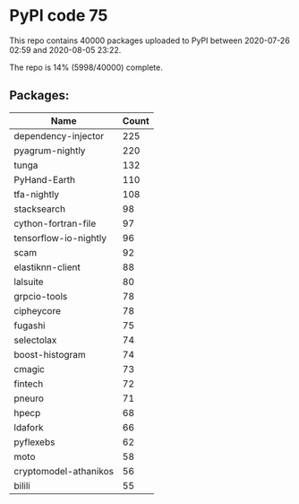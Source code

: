 # PyPI code 75

This repo contains 40000 packages uploaded to PyPI between 
2020-07-26 02:59 and 2020-08-05 23:22.

The repo is 14% (5998/40000) complete.

## Packages:

| Name  | Count |
| ----- | ----- |
| dependency-injector | 225 |
| pyagrum-nightly | 220 |
| tunga | 132 |
| PyHand-Earth | 110 |
| tfa-nightly | 108 |
| stacksearch | 98 |
| cython-fortran-file | 97 |
| tensorflow-io-nightly | 96 |
| scam | 92 |
| elastiknn-client | 88 |
| lalsuite | 80 |
| grpcio-tools | 78 |
| cipheycore | 78 |
| fugashi | 75 |
| selectolax | 74 |
| boost-histogram | 74 |
| cmagic | 73 |
| fintech | 72 |
| pneuro | 71 |
| hpecp | 68 |
| ldafork | 66 |
| pyflexebs | 62 |
| moto | 58 |
| cryptomodel-athanikos | 56 |
| bilili | 55 |


